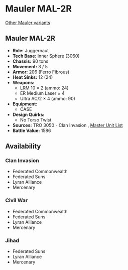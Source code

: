 # Mauler MAL-2R 

[Other Mauler variants](../mauler.md) 

## Mauler MAL-2R 

- **Role:** Juggernaut 
- **Tech Base:** Inner Sphere (3060) 
- **Chassis:** 90 tons 
- **Movement:** 3 / 5 
- **Armor:** 206 (Ferro Fibrous) 
- **Heat Sinks:** 12 (24) 
- **Weapons:** 
  - LRM 10 × 2 (ammo: 24) 
  - ER Medium Laser × 4 
  - Ultra AC/2 × 4 (ammo: 90) 
- **Equipment:** 
  - CASE 
- **Design Quirks:** 
  - No Torso Twist 
- **Sources:** TRO 3050 - Clan Invasion , [Master Unit List](http://masterunitlist.info/Unit/Details/5460/mauler-mal-2r) 
- **Battle Value:** 1586 

## Availability 

### Clan Invasion 

- Federated Commonwealth 
- Federated Suns 
- Lyran Alliance 
- Mercenary 

### Civil War 

- Federated Commonwealth 
- Federated Suns 
- Lyran Alliance 
- Mercenary 

### Jihad 

- Federated Suns 
- Lyran Alliance 
- Mercenary 

